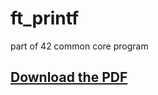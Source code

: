 # ft_printf

part of 42 common core program

## [Download the PDF](https://github.com/ChahirSaid/ft_printf/blob/main/en.subject.pdf)
